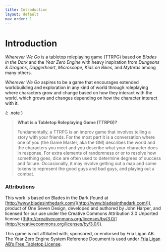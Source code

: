 ```yaml
---
title: Introduction
layout: default
nav_order: 1
---
```

# Introduction
*Wherever We Go* is a tabletop roleplaying game (TTRPG) based on *Blades in the Dark* and the *Year Zero Engine* with heavy inspiration from *Dungeons & Dragons*, *Daggerheart*, *Microscope*, *Kids on Bikes*, and *Mythras* among many others.

*Wherever We Go* aspires to be a game that encourages extended worldbuilding and exploration in any kind of world through roleplaying where characters grow and change based on how they interact with the world, which grows and changes depending on how the character interact with it.

{: .note }
> **What is a Tabletop Roleplaying Game (TTRPG)?**
> 
> Fundamentally, a TTRPG is an improv game that involves telling a story with your friends. For the most part it is a conversation where one of you (the Game Master, aka the GM) describes the world and the characters you meet and you describe what your character does in response. For extra elements of randomness or or to resolve how something goes, dice are often used to determine degrees of success and failure. Occasionally, it may involve getting out a map and some tokens to represent the good guys and bad guys, and playing out a combat.

### Attributions

This work is based on Blades in the Dark (found at [http://www.bladesinthedark.com/](http://www.bladesinthedark.com/)), product of One Seven Design, developed and authored by John Harper, and licensed for our use under the Creative Commons Attribution 3.0 Unported license ([http://creativecommons.org/licenses/by/3.0/](http://creativecommons.org/licenses/by/3.0/)).

This game is not affiliated with, sponsored, or endorsed by Fria Ligan AB. 
The Year Zero Engine System Reference Document is used under 
[Fria Ligan AB’s Free Tabletop License](https://freeleaguepublishing.com/wp-content/uploads/2023/11/Year-Zero-Engine-License-Agreement.pdf).